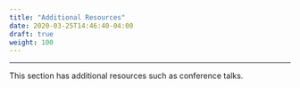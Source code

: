 ```yaml
---
title: "Additional Resources"
date: 2020-03-25T14:46:40-04:00
draft: true
weight: 100
---
```


---

This section has additional resources such as conference talks.